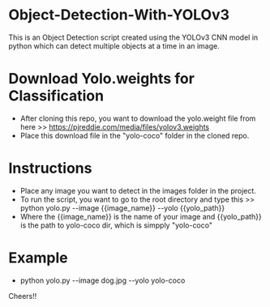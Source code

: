 # Object-Detection-With-YOLOv3
This is an Object Detection script created using the YOLOv3 CNN model in python which can detect multiple objects at a time in an image.

# Download Yolo.weights for Classification
- After cloning this repo, you want to download the yolo.weight file from here >> https://pjreddie.com/media/files/yolov3.weights
- Place this download file in the "yolo-coco" folder in the cloned repo.

# Instructions
- Place any image you want to detect in the images folder in the project.
- To run the script, you want to go to the root directory and type this >> python yolo.py --image {{image_name}} --yolo {{yolo_path}}
- Where the {{image_name}} is the name of your image and {{yolo_path}} is the path to yolo-coco dir, which is simpply "yolo-coco"

# Example
- python yolo.py --image dog.jpg --yolo yolo-coco


Cheers!!
